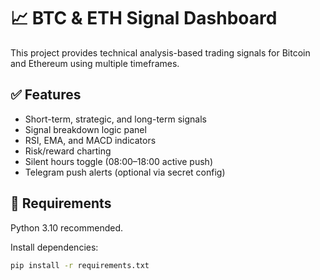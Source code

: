 # 📈 BTC & ETH Signal Dashboard

This project provides technical analysis-based trading signals for Bitcoin and Ethereum using multiple timeframes.

## ✅ Features

- Short-term, strategic, and long-term signals
- Signal breakdown logic panel
- RSI, EMA, and MACD indicators
- Risk/reward charting
- Silent hours toggle (08:00–18:00 active push)
- Telegram push alerts (optional via secret config)

## 🔧 Requirements

Python 3.10 recommended.

Install dependencies:

```bash
pip install -r requirements.txt
